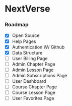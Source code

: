 # NextVerse

### Roadmap
- [x] Open Source 
- [x] Help Pages
- [x] Authentication W/ Github
- [x] Data Structure
- [ ] User Billing Page
- [ ] Admin Chapter Page
- [ ] Admin Lesson Page
- [ ] Admin Subscriptions Page
- [ ] User Dashboard
- [ ] Course Chapter Page
- [ ] Course Lesson Page
- [ ] User Favorites Page